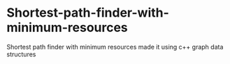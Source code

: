 # Shortest-path-finder-with-minimum-resources
Shortest path finder with minimum resources made it using c++ graph data structures 
